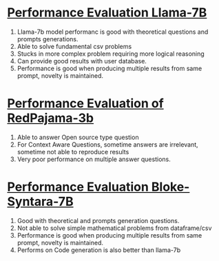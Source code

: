 # [Performance Evaluation Llama-7B](https://github.com/HSaurabh0919/CTransformers/blob/main/Llama/LLama_experiments_1.ipynb)
1.  Llama-7b model performanc is good with theoretical questions and prompts generations.
2.  Able to solve fundamental csv problems
3.  Stucks in more complex problem requiring more logical reasoning
4.  Can provide good results with user database.
5.  Performance is good when producing multiple results from same prompt, novelty is maintained.


# [Performance Evaluation of RedPajama-3b](https://github.com/HSaurabh0919/CTransformers/blob/main/Llama/LLama_experiments_1.ipynb)
1. Able to answer Open source type question
2. For Context Aware Questions, sometime answers are irrelevant, sometime not able to reproduce results
3. Very poor performance on multiple answer questions.
  
# [Performance Evaluation Bloke-Syntara-7B](https://github.com/HSaurabh0919/CTransformers/blob/main/Llama/Bloke_Synatara_7B_1.ipynb)
1.  Good with theoretical and prompts generation questions.
2.  Not able to solve simple mathematical problems from dataframe/csv
3.  Performance is good when producing multiple results from same prompt, novelty is maintained.
4.  Performs on Code generation is also better than llama-7b
